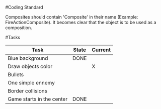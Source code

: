 #Coding Standard

Composites should contain 'Composite' in their name (Example: FireActionComposite). It becomes clear that the object is to be used as a composition.

#Tasks

| Task											 | State | Current |
|----------------------------|-------|---------|
|Blue background						 | DONE  |         |
|Draw objects color	    		 |       | X       |
|Bullets           	    		 |       |         |
|One simple ennemy 	    		 |       |         |
|Border collisions 	    		 |       |         |
|Game starts in the center   | DONE  |         |

